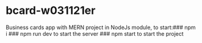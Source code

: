 # bcard-w031121er
 Business cards app with MERN
project in NodeJs module, to start:### npm i ###  npm run dev to start the server ### npm start to start the project
